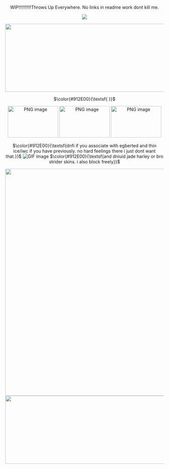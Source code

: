 <div align="center">

WIP!!!!!!!!!!Throws Up Everywhere. No links in readme work dont kill me.

![](https://komarev.com/ghpvc/?username=007n7&color=d06c2b&label=views)

<img width="1280" height="216" alt="PNG image" src="https://github.com/user-attachments/assets/787f0834-80dc-4882-bbff-27fb06e45f3d" />

$\color{#912E00}{\textsf{ }}$

 <img width="160" height="100" alt="PNG image" src="https://github.com/user-attachments/assets/a363a505-c69e-4e49-9426-543b11ceae06" /> <img width="160" height="100" alt="PNG image" src="https://github.com/user-attachments/assets/9cb4ee89-83c7-4b42-9856-4679951bef4f" /> <img width="160" height="100" alt="PNG image" src="https://github.com/user-attachments/assets/89848d0c-6a62-4830-8697-1d0bdb28b725" />
 
$\color{#912E00}{\textsf{dnfi if you associate with egberted and thin ice/iwc if you have previously. no hard feelings there i just dont want that.}}$ ![GIF image](https://github.com/user-attachments/assets/9f44a807-e4af-415e-bca4-6a3b8e1ef079)
$\color{#912E00}{\textsf{and dniuid jade harley or bro strider skins. i also block freely}}$

<img width="1280" height="720" alt="PNG image" src="https://github.com/user-attachments/assets/6d175f4b-cf07-4462-aa95-6e411f0539e0" />

<img width="1280" height="216" alt="PNG image" src="https://github.com/user-attachments/assets/19760bb6-e3d5-453c-8a71-343f3c0ec29e" />

</div>
